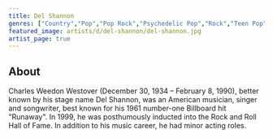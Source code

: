 ```yaml
---
title: Del Shannon
genres: ["Country","Pop","Pop Rock","Psychedelic Pop","Rock","Teen Pop"]
featured_image: artists/d/del-shannon/del-shannon.jpg
artist_page: true
---
```

## About

Charles Weedon Westover (December 30, 1934 – February 8, 1990), better known by his stage name Del Shannon, was an American musician, singer and songwriter, best known for his 1961 number-one Billboard hit "Runaway". In 1999, he was posthumously inducted into the Rock and Roll Hall of Fame. In addition to his music career, he had minor acting roles.



